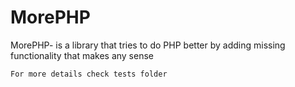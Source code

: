 MorePHP
=======

MorePHP- is a library that tries to do PHP better by adding missing functionality that makes any sense

    For more details check tests folder
